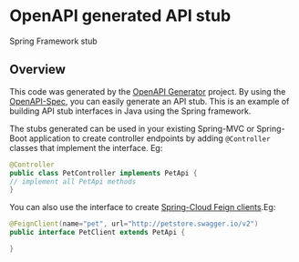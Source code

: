 # OpenAPI generated API stub

Spring Framework stub

## Overview

This code was generated by the [OpenAPI Generator](https://openapi-generator.tech) project. By using
the [OpenAPI-Spec](https://openapis.org), you can easily generate an API stub. This is an example of building API stub
interfaces in Java using the Spring framework.

The stubs generated can be used in your existing Spring-MVC or Spring-Boot application to create controller endpoints by
adding ```@Controller``` classes that implement the interface. Eg:

```java
@Controller
public class PetController implements PetApi {
// implement all PetApi methods
}
```

You can also use the interface to
create [Spring-Cloud Feign clients](http://projects.spring.io/spring-cloud/spring-cloud.html#spring-cloud-feign-inheritance).Eg:

```java
@FeignClient(name="pet", url="http://petstore.swagger.io/v2")
public interface PetClient extends PetApi {

}
```

